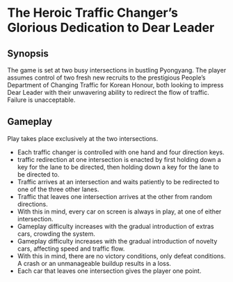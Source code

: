 # The Heroic Traffic Changer’s Glorious Dedication to Dear Leader

## Synopsis

The game is set at two busy intersections in bustling Pyongyang. The player assumes control of two fresh new recruits to the prestigious People’s Department of Changing Traffic for Korean Honour, both looking to impress Dear Leader with their unwavering ability to redirect the flow of traffic. Failure is unacceptable. 

## Gameplay

Play takes place exclusively at the two intersections.

* Each traffic changer is controlled with one hand and four direction keys.
* traffic redirection at one intersection is enacted by first holding down a key for the lane to be directed, then holding down a key for the lane to be directed to.
* Traffic arrives at an intersection and waits patiently to be redirected to one of the three other lanes.
* Traffic that leaves one intersection arrives at the other from random directions.
* With this in mind, every car on screen is always in play, at one of either intersection.
* Gameplay difficulty increases with the gradual introduction of extras cars, crowding the system.
* Gameplay difficulty increases with the gradual introduction of novelty cars, affecting speed and traffic flow.
* With this in mind, there are no victory conditions, only defeat conditions. A crash or an unmanageable buildup results in a loss.
* Each car that leaves one intersection gives the player one point.
